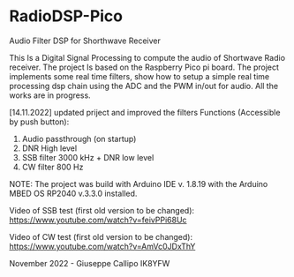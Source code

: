 # RadioDSP-Pico
Audio Filter DSP for Shorthwave Receiver

This Is a Digital Signal Processing to compute the audio of Shortwave Radio receiver. The project Is based on the Raspberry Pico pi board. The project implements some real time filters, show how to setup a simple real time processing dsp chain using the ADC and the PWM in/out for audio. All the works are in progress. 

[14.11.2022] updated priject and improved the filters
  Functions (Accessible by push button):
  1. Audio passthrough (on startup)
  2. DNR High level
  3. SSB filter 3000 kHz + DNR low level
  4. CW  filter 800  Hz

NOTE: The project was build with Arduino IDE v. 1.8.19 with the Arduino MBED OS RP2040 v.3.3.0 installed.

Video of SSB test (first old version to be changed):  https://www.youtube.com/watch?v=feivPPi68Uc

Video of CW  test (first old version to be changed):  https://www.youtube.com/watch?v=AmVc0JDxThY
    

November 2022 - Giuseppe Callipo IK8YFW

